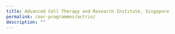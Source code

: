 ```yaml
---
title: Advanced Cell Therapy and Research Institute, Singapore
permalink: /our-programmes/actris/
description: ""
---
```


